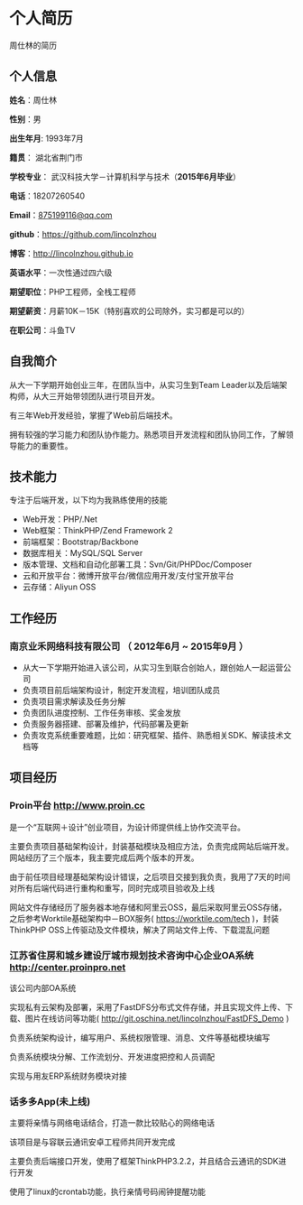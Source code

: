 # 个人简历
周仕林的简历

## 个人信息
**姓名**：周仕林 

**性别**：男  

**出生年月**: 1993年7月

**籍贯**： 湖北省荆门市

**学校专业**： 武汉科技大学－计算机科学与技术（**2015年6月毕业**）

**电话**：18207260540

**Email**：875199116@qq.com

**github**：https://github.com/lincolnzhou

**博客**：http://lincolnzhou.github.io

**英语水平**：一次性通过四六级

**期望职位**：PHP工程师，全栈工程师

**期望薪资**：月薪10K－15K（特别喜欢的公司除外，实习都是可以的）

**在职公司**：斗鱼TV

## 自我简介

从大一下学期开始创业三年，在团队当中，从实习生到Team Leader以及后端架构师，从大三开始带领团队进行项目开发。

有三年Web开发经验，掌握了Web前后端技术。

拥有较强的学习能力和团队协作能力。熟悉项目开发流程和团队协同工作，了解领导能力的重要性。

## 技术能力
专注于后端开发，以下均为我熟练使用的技能
- Web开发：PHP/.Net
- Web框架：ThinkPHP/Zend Framework 2
- 前端框架：Bootstrap/Backbone
- 数据库相关：MySQL/SQL Server
- 版本管理、文档和自动化部署工具：Svn/Git/PHPDoc/Composer
- 云和开放平台：微博开放平台/微信应用开发/支付宝开放平台
- 云存储：Aliyun OSS

## 工作经历
### 南京业禾网络科技有限公司 （ 2012年6月 ~ 2015年9月 ）
- 从大一下学期开始进入该公司，从实习生到联合创始人，跟创始人一起运营公司
- 负责项目前后端架构设计，制定开发流程，培训团队成员
- 负责项目需求解读及任务分解
- 负责团队进度控制、工作任务审核、奖金发放
- 负责服务器搭建、部署及维护，代码部署及更新
- 负责攻克系统重要难题，比如：研究框架、插件、熟悉相关SDK、解读技术文档等

## 项目经历
### Proin平台 http://www.proin.cc
是一个“互联网＋设计”创业项目，为设计师提供线上协作交流平台。

主要负责项目基础架构设计，封装基础模块及相应方法，负责完成网站后端开发。网站经历了三个版本，我主要完成后两个版本的开发。

由于前任项目经理基础架构设计错误，之后项目交接到我负责，我用了7天的时间对所有后端代码进行重构和重写，同时完成项目验收及上线

网站文件存储经历了服务器本地存储和阿里云OSS，最后采取阿里云OSS存储，之后参考Worktile基础架构中－BOX服务( https://worktile.com/tech )，封装ThinkPHP OSS上传驱动及文件模块，解决了网站文件上传、下载混乱问题

### 江苏省住房和城乡建设厅城市规划技术咨询中心企业OA系统 http://center.proinpro.net
该公司内部OA系统

实现私有云架构及部署，采用了FastDFS分布式文件存储，并且实现文件上传、下载、图片在线访问等功能( http://git.oschina.net/lincolnzhou/FastDFS_Demo )

负责系统架构设计，编写用户、系统权限管理、消息、文件等基础模块编写

负责系统模块分解、工作流划分、开发进度把控和人员调配

实现与用友ERP系统财务模块对接

### 话多多App(未上线)
主要将亲情与网络电话结合，打造一款比较贴心的网络电话

该项目是与容联云通讯安卓工程师共同开发完成

主要负责后端接口开发，使用了框架ThinkPHP3.2.2，并且结合云通讯的SDK进行开发

使用了linux的crontab功能，执行亲情号码闹钟提醒功能
